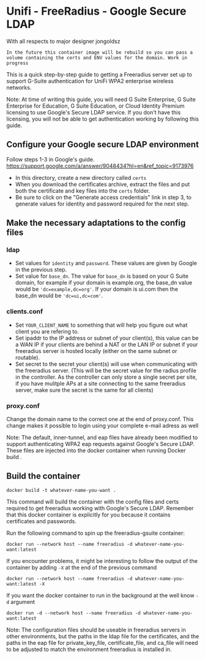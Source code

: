 # Unifi - FreeRadius - Google Secure LDAP 

With all respects to major designer jongoldsz

```
In the future this container image will be rebuild so you can pass a volume containing the certs and ENV values for the domain. Work in progress
```

This is a quick step-by-step guide to getting a Freeradius server set up to support G-Suite authentication for UniFi WPA2 enterprise wireless networks.

Note: At time of writing this guide, you will need G Suite Enterprise, G Suite Enterprise for Education, G Suite Education, or Cloud Identity Premium licensing to use Google's Secure LDAP service. If you don't have this licensing, you will not be able to get authentication working by following this guide.

## Configure your Google secure LDAP environment
Follow steps 1-3 in Google's guide. https://support.google.com/a/answer/9048434?hl=en&ref_topic=9173976
- In this directory, create a new directory called `certs`
- When you download the certificates archive, extract the files and put both the certificate and key files into the `certs` folder.
- Be sure to click on the "Generate access credentials" link in step 3, to generate values for identity and password required for the next step.

## Make the necessary adaptations to the config files
### ldap
- Set values for `identity` and `password`. These values are given by Google in the previous step.
- Set value for `base_dn`. The value for `base_dn` is based on your G Suite domain, for example if your domain is example.org, the base_dn value would be `'dc=example,dc=org'`. If your domain is ui.com then the base_dn would be  `'dc=ui,dc=com'`.

### clients.conf
- Set `YOUR_CLIENT_NAME` to something that will help you figure out what client you are refering to.
- Set ipaddr to the IP address or subnet of your client(s), this value can be a WAN IP if your clients are behind a NAT or the LAN IP or subnet if your freeradius server is hosted locally (either on the same subnet or routable).
- Set secret to the secret your client(s) will use when communicating with the freeradius server. (This will be the secret value for the radius profile in the controller. As the controller can only store a single secret per site, if you have mulitple APs at a site connecting to the same freeradius server, make sure the secret is the same for all clients)

### proxy.conf
Change the domain name to the correct one at the end of proxy.conf. This change makes it possible to login using your complete e-mail adress as well

Note: The default, inner-tunnel, and eap files have already been modified to support authenticating WPA2 eap requests against Google's Secure LDAP. These files are injected into the docker container when running Docker build .


## Build the container

`docker build -t whatever-name-you-want .`

This command will build the container with the config files and certs required to get freeradius working with Google's Secure LDAP. Remember that this docker container is explicitly for you because it contains certificates and passwords.

Run the following command to spin up the freeradius-gsuite container:

`docker run --network host --name freeradius -d whatever-name-you-want:latest`

If you encounter problems, it might be interesting to follow the output of the container by adding `-X` at the end of the previous command

`docker run --network host --name freeradius -d whatever-name-you-want:latest -X`

If you want the docker container to run in the background at the well know `-d` argument

`docker run -d --network host --name freeradius -d whatever-name-you-want:latest`

Note: The configuration files should be useable in freeradius servers in other environments, but the paths in the ldap file for the certificates, and the paths in the eap file for private_key_file, certificate_file, and ca_file will need to be adjusted to match the environment freeradius is installed in.
